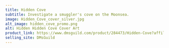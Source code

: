 ```yaml
---
title: Hidden Cove
subtitle: Investigate a smuggler's cove on the Moonsea.
image: Hidden_Cove_cover_silver.jpg
alt_image: hidden_cove_promo.png
alt: Hidden Hidden Cove Cover Art
product_link: https://www.dmsguild.com/product/284473/Hidden-Cove?affiliate_id=1739130
selling_site: DMsGuild
---
```

